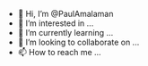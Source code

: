 - 👋 Hi, I’m @PaulAmalaman
- 👀 I’m interested in ...
- 🌱 I’m currently learning ...
- 💞️ I’m looking to collaborate on ...
- 📫 How to reach me ...

<!---
PaulAmalaman/PaulAmalaman is a ✨ special ✨ repository because its `README.md` (this file) appears on your GitHub profile.
You can click the Preview link to take a look at your changes.
--->
